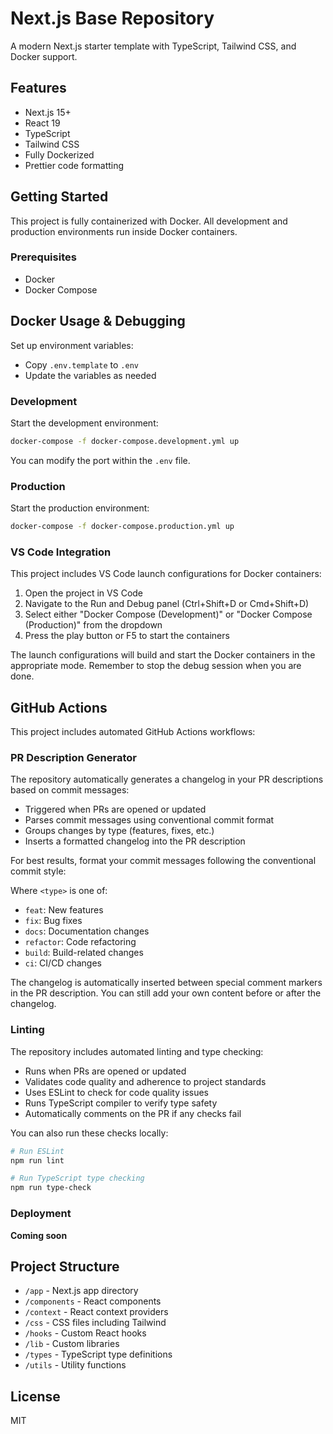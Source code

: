 # Next.js Base Repository

A modern Next.js starter template with TypeScript, Tailwind CSS, and Docker support.

## Features

- Next.js 15+
- React 19
- TypeScript
- Tailwind CSS
- Fully Dockerized
- Prettier code formatting

## Getting Started

This project is fully containerized with Docker. All development and production environments run inside Docker containers.

### Prerequisites

- Docker
- Docker Compose

## Docker Usage & Debugging

Set up environment variables:
   - Copy `.env.template` to `.env`
   - Update the variables as needed

### Development

Start the development environment:
```bash
docker-compose -f docker-compose.development.yml up
```

You can modify the port within the `.env` file.

### Production

Start the production environment:
```bash
docker-compose -f docker-compose.production.yml up
```

### VS Code Integration

This project includes VS Code launch configurations for Docker containers:

1. Open the project in VS Code
2. Navigate to the Run and Debug panel (Ctrl+Shift+D or Cmd+Shift+D)
3. Select either "Docker Compose (Development)" or "Docker Compose (Production)" from the dropdown
4. Press the play button or F5 to start the containers

The launch configurations will build and start the Docker containers in the appropriate mode. Remember to stop the debug session when you are done.

## GitHub Actions

This project includes automated GitHub Actions workflows:

### PR Description Generator

The repository automatically generates a changelog in your PR descriptions based on commit messages:

- Triggered when PRs are opened or updated
- Parses commit messages using conventional commit format
- Groups changes by type (features, fixes, etc.)
- Inserts a formatted changelog into the PR description

For best results, format your commit messages following the conventional commit style:

Where `<type>` is one of:
- `feat`: New features
- `fix`: Bug fixes
- `docs`: Documentation changes
- `refactor`: Code refactoring
- `build`: Build-related changes
- `ci`: CI/CD changes

The changelog is automatically inserted between special comment markers in the PR description. You can still add your own content before or after the changelog.

### Linting

The repository includes automated linting and type checking:

- Runs when PRs are opened or updated
- Validates code quality and adherence to project standards
- Uses ESLint to check for code quality issues
- Runs TypeScript compiler to verify type safety
- Automatically comments on the PR if any checks fail

You can also run these checks locally:

```bash
# Run ESLint
npm run lint

# Run TypeScript type checking
npm run type-check
```

### Deployment

**Coming soon**

## Project Structure

- `/app` - Next.js app directory
- `/components` - React components
- `/context` - React context providers
- `/css` - CSS files including Tailwind
- `/hooks` - Custom React hooks
- `/lib` - Custom libraries
- `/types` - TypeScript type definitions
- `/utils` - Utility functions

## License

MIT

